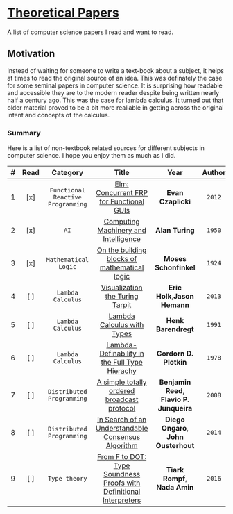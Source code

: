 # [Theoretical Papers](https://github.com/sguzman/PapersRead)
A list of computer science papers I read and want to read.
## Motivation
Instead of waiting for someone to write a text-book about a subject, it helps at times to read the original source of an idea. This was definately the case for some seminal papers in computer science. It is surprising how readable and accessible they are to the modern reader despite being written nearly half a century ago. This was the case for lambda calculus. It turned out that older material proved to be a bit more realiable in getting across the original intent and concepts of the calculus.

### Summary
Here is a list of non-textbook related sources for different subjects in computer science. I hope you enjoy them as much as I did.

| # | Read | Category |Title | Year | Author |
|:-:|:----:|:--------:|:----:|:----:|:------:|
|1|[x]|`Functional Reactive Programming`|[Elm: Concurrent FRP for Functional GUIs](http://elm-lang.org/assets/papers/concurrent-frp.pdf)|**Evan Czaplicki**|`2012`|
|2|[x]|`AI`|[Computing Machinery and Intelligence](http://www.turingarchive.org/browse.php/B/9)|**Alan Turing**|`1950`|
|3|[x]|`Mathematical Logic`|[On the building blocks of mathematical logic](https://courses.engr.illinois.edu/cs522/sp2016/OnTheBuildingBlocksOfMathematicalLogic.pdf)|**Moses Schonfinkel**|`1924`|
|4|[ ]|`Lambda Calculus`|[Visualization the Turing Tarpit](http://blog.theincredibleholk.org/TarpitGazer/jot-visualization.pdf)|**Eric Holk**,**Jason Hemann**|`2013`|
|5|[ ]|`Lambda Calculus`|[Lambda Calculus with Types](http://ttic.uchicago.edu/~dreyer/course/papers/barendregt.pdf)|**Henk Barendregt**|`1991`|
|6|[ ]|`Lambda Calculus`|[Lambda-Definability in the Full Type Hierachy](http://homepages.inf.ed.ac.uk/gdp/publications/Lambda_Definability.pdf)|**Gordorn D. Plotkin**|`1978`|
|7|[ ]|`Distributed Programming`|[A simple totally ordered broadcast protocol](https://pdfs.semanticscholar.org/f333/798a4bd5b415c6aa7c24ad1719d82de03163.pdf)|**Benjamin Reed**, **Flavio P. Junqueira**|`2008`|
|8|[ ]|`Distributed Programming`|[In Search of an Understandable Consensus Algorithm](https://raft.github.io/raft.pdf)|**Diego Ongaro**, **John Ousterhout**|`2014`|
|9|[ ]|`Type theory`|[From F to DOT: Type Soundness Proofs with Definitional Interpreters](https://arxiv.org/pdf/1510.05216.pdf)|**Tiark Rompf**, **Nada Amin**|`2016`
